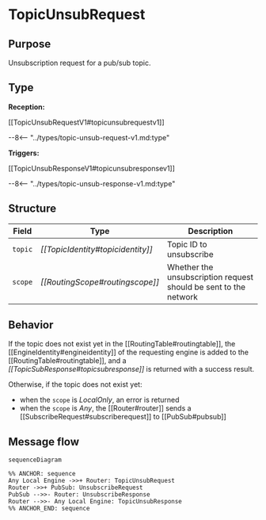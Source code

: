 <div class="message">

# TopicUnsubRequest

## Purpose

<!-- --8<-- [start:purpose] -->
Unsubscription request for a pub/sub topic.
<!-- --8<-- [end:purpose] -->

## Type

<!-- --8<-- [start:type] -->
**Reception:**

[[TopicUnsubRequestV1#topicunsubrequestv1]]

--8<-- "../types/topic-unsub-request-v1.md:type"

**Triggers:**

[[TopicUnsubResponseV1#topicunsubresponsev1]]

--8<-- "../types/topic-unsub-response-v1.md:type"
<!-- --8<-- [end:type] -->

## Structure

| Field   | Type                            | Description                                                      |
|---------|---------------------------------|------------------------------------------------------------------|
| `topic` | *[[TopicIdentity#topicidentity]]*           | Topic ID to unsubscribe                                          |
| `scope` | *[[RoutingScope#routingscope]]* | Whether the unsubscription request should be sent to the network |

## Behavior

If the topic does not exist yet in the [[RoutingTable#routingtable]],
the [[EngineIdentity#engineidentity]] of the requesting engine is added to the [[RoutingTable#routingtable]],
and  a *[[TopicSubResponse#topicsubresponse]]* is returned with a success result.

Otherwise, if the topic does not exist yet:
- when the `scope` is *LocalOnly*, an error is returned
- when the `scope` is *Any*, the [[Router#router]] sends a [[SubscribeRequest#subscriberequest]] to [[PubSub#pubsub]]

## Message flow

<!-- --8<-- [start:messages] -->
```mermaid
sequenceDiagram

%% ANCHOR: sequence
Any Local Engine ->>+ Router: TopicUnsubRequest
Router ->>+ PubSub: UnsubscribeRequest
PubSub -->>- Router: UnsubscribeResponse
Router -->>- Any Local Engine: TopicUnsubResponse
%% ANCHOR_END: sequence
```
<!-- --8<-- [end:messages] -->

</div>

